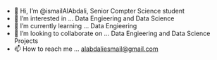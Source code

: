 - 👋 Hi, I’m @ismailAlAbdali, Senior Compter Science student
- 👀 I’m interested in ... Data Engieering and Data Science
- 🌱 I’m currently learning ... Data Engieering
- 💞️ I’m looking to collaborate on ... Data Engieering and Data Science Projects
- 📫 How to reach me ... alabdaliesmail@gmail.com

<!---
ismailAlAbdali/ismailAlAbdali is a ✨ special ✨ repository because its `README.md` (this file) appears on your GitHub profile.
You can click the Preview link to take a look at your changes.
--->
